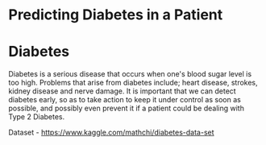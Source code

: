 # Predicting Diabetes in a Patient

# Diabetes
Diabetes is a serious disease that occurs when one's blood sugar level is too high. Problems that arise from diabetes include; heart disease, strokes, kidney disease and nerve damage. It is important that we can detect diabetes early, so as to take action to keep it under control as soon as possible, and possibly even prevent it if a patient could be dealing with Type 2 Diabetes. 


Dataset - https://www.kaggle.com/mathchi/diabetes-data-set
